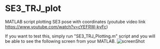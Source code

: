# SE3_TRJ_plot
MATLAB script plotting SE3 pose with coordinates (youtube video link https://www.youtube.com/watch?v=cYEFRW-kyFc)

If you want to test this, simply run "SE3_TRJ_Plotting.m" script and you will be able to see the following screen from your MATLAB.
![screenShot](https://drive.google.com/uc?export=view&id=0B-0CTsFowMRVXzhmVFBNVmZJNnc)
